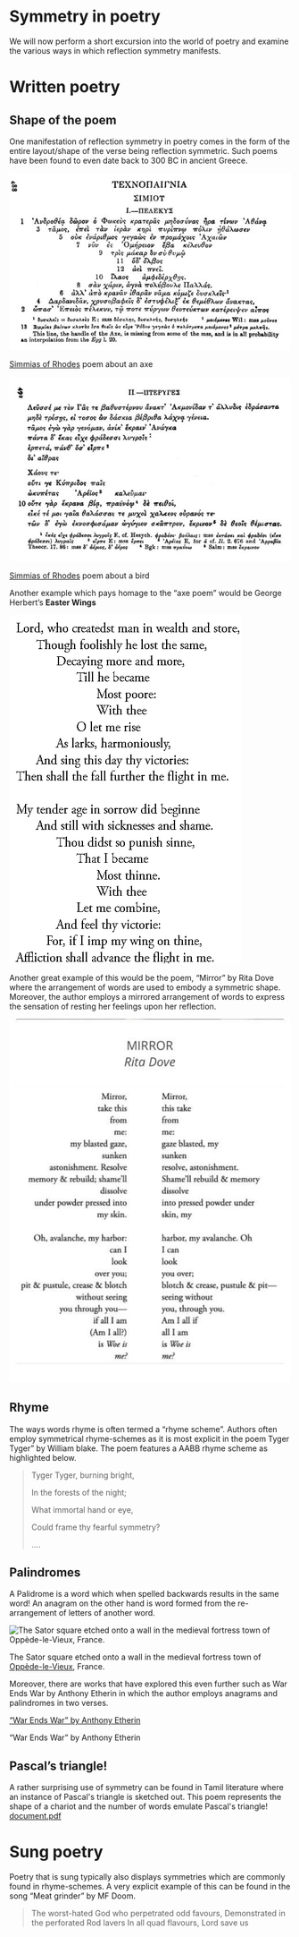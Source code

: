 # Symmetry in poetry

We will now perform a short excursion into the world of poetry and examine the various ways in which reflection symmetry manifests.

# Written poetry

## Shape of the poem

One manifestation of reflection symmetry in poetry comes in the form of the entire layout/shape of the verse being reflection symmetric. Such poems have been found to even date back to 300 BC in ancient Greece.

![[Simmias of Rhodes](https://www.theoi.com/Text/PatternPoems.html) poem about an axe](Symmetry%20in%20poetry/Untitled.jpeg)

[Simmias of Rhodes](https://www.theoi.com/Text/PatternPoems.html) poem about an axe

![[Simmias of Rhodes](https://www.theoi.com/Text/PatternPoems.html) poem about a bird](Symmetry%20in%20poetry/Untitled%201.jpeg)

[Simmias of Rhodes](https://www.theoi.com/Text/PatternPoems.html) poem about a bird

Another example which pays homage to the “axe poem” would be George Herbert’s **Easter Wings**

![Untitled](Symmetry%20in%20poetry/Untitled.png)

Another great example of this would be the poem, “Mirror” by Rita Dove where the arrangement of words are used to embody a symmetric shape. Moreover, the author employs a mirrored arrangement of words to express the sensation of resting her feelings upon her reflection.

![Untitled](Symmetry%20in%20poetry/Untitled.webp)

## Rhyme

The ways words rhyme is often termed a “rhyme scheme”. Authors often employ symmetrical rhyme-schemes as it is most explicit in the poem Tyger Tyger” by William blake. The poem features a AABB rhyme scheme as highlighted below.

> Tyger Tyger, burning bright,
> 
> 
> In the forests of the night;
> 
> What immortal hand or eye,
> 
> Could frame thy fearful symmetry?
> 
> ….
> 

## Palindromes

A Palidrome is a word which when spelled backwards results in the same word! An anagram on the other hand is word formed from the re-arrangement of letters of another word.

![
The Sator square etched onto a wall in the medieval fortress town of [Oppède-le-Vieux](https://en.wikipedia.org/wiki/Opp%C3%A8de), France.](Symmetry%20in%20poetry/Untitled%202.jpeg)

The Sator square etched onto a wall in the medieval fortress town of [Oppède-le-Vieux](https://en.wikipedia.org/wiki/Opp%C3%A8de), France.

Moreover, there are works that have explored this even further such as War Ends War by Anthony Etherin in which the author employs anagrams and palindromes in two verses.

[“War Ends War” by Anthony Etherin
](https://anthonyetherin.wordpress.com/wp-content/uploads/2020/09/war_ends_war.pdf)

“War Ends War” by Anthony Etherin

## Pascal’s triangle!
A rather surprising use of symmetry can be found in Tamil literature where an instance of Pascal's triangle is sketched out. This poem represents the shape of a chariot and the number of words emulate Pascal's triangle!
[document.pdf](Symmetry%20in%20poetry/document.pdf)

# Sung poetry

Poetry that is sung typically also displays symmetries which are commonly found in rhyme-schemes. A very explicit example of this can be found in the song “Meat grinder” by MF Doom.

> The worst-hated God who perpetrated odd favours,
Demonstrated in the perforated Rod lavers
In all quad flavours,
Lord save us
>